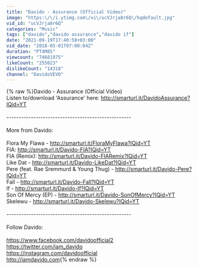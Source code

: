 ```yaml
---
title: "Davido - Assurance (Official Video)"
image: "https:\/\/i.ytimg.com\/vi\/ucVJrja8r6Q\/hqdefault.jpg"
vid_id: "ucVJrja8r6Q"
categories: "Music"
tags: ["davido","davido assurance","davido if"]
date: "2021-09-19T17:40:58+03:00"
vid_date: "2018-05-01T07:00:04Z"
duration: "PT4M8S"
viewcount: "74681975"
likeCount: "255023"
dislikeCount: "14318"
channel: "DavidoVEVO"
---
```

{% raw %}Davido - Assurance (Official Video)<br />Listen to/download 'Assurance' here: <a rel="nofollow" target="blank" href="http://smarturl.it/DavidoAssurance?IQid=YT">http://smarturl.it/DavidoAssurance?IQid=YT</a><br /><br />---------------------------------------------------<br /><br />More from Davido:<br /><br />Flora My Flawa - <a rel="nofollow" target="blank" href="http://smarturl.it/FloraMyFlawa?IQid=YT">http://smarturl.it/FloraMyFlawa?IQid=YT</a><br />FIA: <a rel="nofollow" target="blank" href="http://smarturl.it/Davido-FIA?IQid=YT">http://smarturl.it/Davido-FIA?IQid=YT</a><br />FIA (Remix): <a rel="nofollow" target="blank" href="http://smarturl.it/Davido-FIARemix?IQid=YT">http://smarturl.it/Davido-FIARemix?IQid=YT</a><br />Like Dat - <a rel="nofollow" target="blank" href="http://smarturl.it/Davido-LikeDat?IQid=YT">http://smarturl.it/Davido-LikeDat?IQid=YT</a><br />Pere (feat. Rae Sremmurd &amp; Young Thug) - <a rel="nofollow" target="blank" href="http://smarturl.it/Davido-Pere?IQid=YT">http://smarturl.it/Davido-Pere?IQid=YT</a><br />Fall - <a rel="nofollow" target="blank" href="http://smarturl.it/Davido-Fall?IQid=YT">http://smarturl.it/Davido-Fall?IQid=YT</a><br />If - <a rel="nofollow" target="blank" href="http://smarturl.it/Davido-If?IQid=YT">http://smarturl.it/Davido-If?IQid=YT</a><br />Son Of Mercy (EP) - <a rel="nofollow" target="blank" href="http://smarturl.it/Davido-SonOfMercy?IQid=YT">http://smarturl.it/Davido-SonOfMercy?IQid=YT</a><br />Skelewu - <a rel="nofollow" target="blank" href="http://smarturl.it/Davido-Skelewu?IQid=YT">http://smarturl.it/Davido-Skelewu?IQid=YT</a><br /><br />---------------------------------------------------<br /><br />Follow Davido:<br /><br /><a rel="nofollow" target="blank" href="https://www.facebook.com/davidoofficial2">https://www.facebook.com/davidoofficial2</a><br /><a rel="nofollow" target="blank" href="https://twitter.com/iam_davido">https://twitter.com/iam_davido</a><br /><a rel="nofollow" target="blank" href="https://instagram.com/davidoofficial">https://instagram.com/davidoofficial</a><br /><a rel="nofollow" target="blank" href="http://iamdavido.com">http://iamdavido.com</a>{% endraw %}
